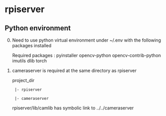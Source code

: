 # rpiserver

## Python environment

0. Need to use python virtual environment under ~/.env with the following packages installed

    Required packages : pyinstaller opencv-python opencv-contrib-python imutils dlib torch

1. cameraserver is required at the same directory as rpiserver

    project_dir

        |- rpiserver

        |- cameraserver

    rpiserver/lib/camlib has symbolic link to ../../cameraserver
